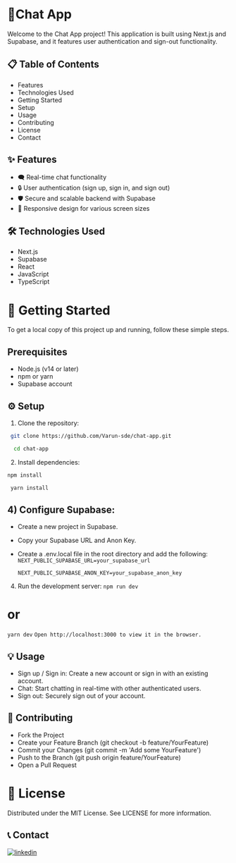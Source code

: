 # 📱Chat App
Welcome to the Chat App project! This application is built using Next.js and Supabase, and it features user authentication and sign-out functionality.

## 📋 Table of Contents
- Features
- Technologies Used
- Getting Started
- Setup
- Usage
- Contributing
- License
- Contact

## ✨ Features
- 🗨️ Real-time chat functionality
- 🔒 User authentication (sign up, sign in, and sign out)
- 🛡️ Secure and scalable backend with Supabase
- 📱 Responsive design for various screen sizes
 
## 🛠️ Technologies Used
- Next.js
- Supabase
- React
- JavaScript
- TypeScript

# 🚀 Getting Started
To get a local copy of this project up and running, follow these simple steps.

## Prerequisites
- Node.js (v14 or later)
- npm or yarn
- Supabase account

## ⚙️ Setup
 1) Clone the repository:
 ```bash
  git clone https://github.com/Varun-sde/chat-app.git
``` 
 ```bash
   cd chat-app
```
 2) Install dependencies:
  ```bash
  npm install
```
 ```bash
  yarn install
```

## 4) Configure Supabase:
 - Create a new project in Supabase.
 - Copy your Supabase URL and Anon Key.
 - Create a .env.local file in the root directory and add the following:
   `NEXT_PUBLIC_SUPABASE_URL=your_supabase_url`
   
   `NEXT_PUBLIC_SUPABASE_ANON_KEY=your_supabase_anon_key`

4) Run the development server:
 `npm run dev`
# or
 `yarn dev`
 `Open http://localhost:3000 to view it in the browser.`    

## 💡 Usage
- Sign up / Sign in: Create a new account or sign in with an existing account.
- Chat: Start chatting in real-time with other authenticated users.
- Sign out: Securely sign out of your account.
 
## 🤝 Contributing
 - Fork the Project
 - Create your Feature Branch (git checkout -b feature/YourFeature)
 - Commit your Changes (git commit -m 'Add some YourFeature')
 - Push to the Branch (git push origin feature/YourFeature)
 - Open a Pull Request
 
# 📝 License
Distributed under the MIT License. See LICENSE for more information.

## 📞 Contact
[![linkedin](https://img.shields.io/badge/linkedin-0A66C2?style=for-the-badge&logo=linkedin&logoColor=white)]([https://www.linkedin.com/](https://www.linkedin.com/in/varun-kangotra-dev))
